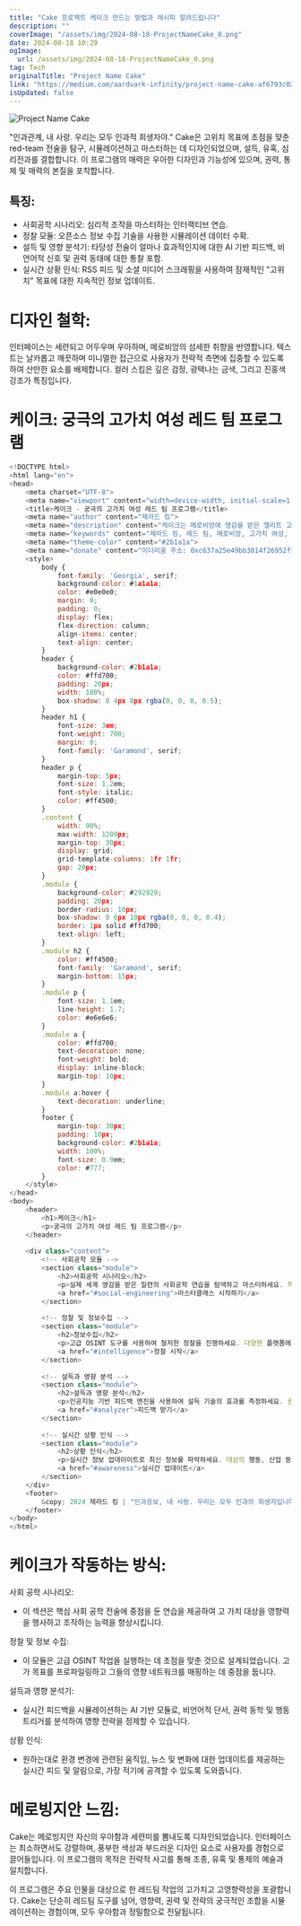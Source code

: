 ```yaml
---
title: "Cake 프로젝트 케이크 만드는 방법과 레시피 알려드립니다"
description: ""
coverImage: "/assets/img/2024-08-18-ProjectNameCake_0.png"
date: 2024-08-18 10:29
ogImage: 
  url: /assets/img/2024-08-18-ProjectNameCake_0.png
tag: Tech
originalTitle: "Project Name Cake"
link: "https://medium.com/aardvark-infinity/project-name-cake-af6793c026f3"
isUpdated: false
---
```




![Project Name Cake](/assets/img/2024-08-18-ProjectNameCake_0.png)

"인과관계, 내 사랑. 우리는 모두 인과적 희생자야."
Cake은 고위치 목표에 초점을 맞춘 red-team 전술을 탐구, 시뮬레이션하고 마스터하는 데 디자인되었으며, 설득, 유혹, 심리전과를 결합합니다. 이 프로그램의 매력은 우아한 디자인과 기능성에 있으며, 권력, 통제 및 매력의 본질을 포착합니다.

## 특징:

- 사회공학 시나리오: 심리적 조작을 마스터하는 인터랙티브 연습.
- 정찰 모듈: 오픈소스 정보 수집 기술을 사용한 시뮬레이션 데이터 수확.
- 설득 및 영향 분석기: 타당성 전술이 얼마나 효과적인지에 대한 AI 기반 피드백, 비언어적 신호 및 권력 동태에 대한 통찰 포함.
- 실시간 상황 인식: RSS 피드 및 소셜 미디어 스크래핑을 사용하여 잠재적인 "고위치" 목표에 대한 지속적인 정보 업데이트.


<div class="content-ad"></div>

# 디자인 철학:

인터페이스는 세련되고 어두우며 우아하며, 메로비앙의 섬세한 취향을 반영합니다. 텍스트는 날카롭고 깨끗하며 미니멀한 접근으로 사용자가 전략적 측면에 집중할 수 있도록 하여 산만한 요소를 배제합니다. 컬러 스킴은 깊은 검정, 광택나는 금색, 그리고 진홍색 강조가 특징입니다.

# 케이크: 궁극의 고가치 여성 레드 팀 프로그램

```js
<!DOCTYPE html>
<html lang="en">
<head>
    <meta charset="UTF-8">
    <meta name="viewport" content="width=device-width, initial-scale=1.0">
    <title>케이크 - 궁극의 고가치 여성 레드 팀 프로그램</title>
    <meta name="author" content="제라드 킹">
    <meta name="description" content="케이크는 메로비앙에 영감을 받은 엘리트 고가치 여성 레드 팀 프로그램입니다. 세련미와 권력, 조종과 전략을 융합합니다.">
    <meta name="keywords" content="제라드 킹, 레드 팀, 메로비앙, 고가치 여성, 사회 공학, 케이크, 심리 전쟁, 설득">
    <meta name="theme-color" content="#2b1a1a">
    <meta name="donate" content="이더리움 주소: 0xc637a25e49bb3814f26952fbe81ff18cf81aa1da">
    <style>
        body {
            font-family: 'Georgia', serif;
            background-color: #1a1a1a;
            color: #e0e0e0;
            margin: 0;
            padding: 0;
            display: flex;
            flex-direction: column;
            align-items: center;
            text-align: center;
        }
        header {
            background-color: #2b1a1a;
            color: #ffd700;
            padding: 20px;
            width: 100%;
            box-shadow: 0 4px 8px rgba(0, 0, 0, 0.5);
        }
        header h1 {
            font-size: 3em;
            font-weight: 700;
            margin: 0;
            font-family: 'Garamond', serif;
        }
        header p {
            margin-top: 5px;
            font-size: 1.2em;
            font-style: italic;
            color: #ff4500;
        }
        .content {
            width: 90%;
            max-width: 1200px;
            margin-top: 30px;
            display: grid;
            grid-template-columns: 1fr 1fr;
            gap: 20px;
        }
        .module {
            background-color: #292929;
            padding: 20px;
            border-radius: 10px;
            box-shadow: 0 6px 10px rgba(0, 0, 0, 0.4);
            border: 1px solid #ffd700;
            text-align: left;
        }
        .module h2 {
            color: #ff4500;
            font-family: 'Garamond', serif;
            margin-bottom: 15px;
        }
        .module p {
            font-size: 1.1em;
            line-height: 1.7;
            color: #e6e6e6;
        }
        .module a {
            color: #ffd700;
            text-decoration: none;
            font-weight: bold;
            display: inline-block;
            margin-top: 10px;
        }
        .module a:hover {
            text-decoration: underline;
        }
        footer {
            margin-top: 30px;
            padding: 10px;
            background-color: #2b1a1a;
            width: 100%;
            font-size: 0.9em;
            color: #777;
        }
    </style>
</head>
<body>
    <header>
        <h1>케이크</h1>
        <p>궁극의 고가치 여성 레드 팀 프로그램</p>
    </header>
    
    <div class="content">
        <!-- 사회공학 모듈 -->
        <section class="module">
            <h2>사회공학 시나리오</h2>
            <p>실제 세계 영감을 받은 일련의 사회공학 연습을 탐색하고 마스터하세요. 핵심 심리적 트리거를 식별하고 영향력을 행사하며 원하는 결과를 달성하기 위해 대화를 제어하는 방법을 배웁니다. 각 시나리오는 고가치 대상을 정밀하게 조작하는 능력을 향상시키기 위해 설계되었습니다.</p>
            <a href="#social-engineering">마스터클래스 시작하기</a>
        </section>
        
        <!-- 정찰 및 정보수집 -->
        <section class="module">
            <h2>정보수집</h2>
            <p>고급 OSINT 도구를 사용하여 철저한 정찰을 진행하세요. 다양한 플랫폼에서 고가치 개인을 추적하고 실행 가능한 정보를 수집하고 그들의 영향력 네트워크를 그려냅니다. 통합 데이터 마이닝 도구로 항상 대상 앞섭니다.</p>
            <a href="#intelligence">정찰 시작</a>
        </section>
        
        <!-- 설득과 영향 분석 -->
        <section class="module">
            <h2>설득과 영향 분석</h2>
            <p>인공지능 기반 피드백 엔진을 사용하여 설득 기술의 효과를 측정하세요. 권력 동태를 분석하고 비언어 커뮤니케이션의 뉘앙스를 파악하며 다른 사람에게 영향을 극대화하는 방법에 대한 실시간 통찰력을 얻으세요.</p>
            <a href="#analyzer">피드백 받기</a>
        </section>
        
        <!-- 실시간 상황 인식 -->
        <section class="module">
            <h2>상황 인식</h2>
            <p>실시간 정보 업데이이트로 최신 정보를 파악하세요. 대상의 행동, 산업 동향 및 신규 기회 변화에 대해 지속적으로 업데이트되는 피드로 목표를 시간적으로 조정하기에 이상적입니다.</p>
            <a href="#awareness">실시간 업데이트</a>
        </section>
    </div>
    <footer>
        &copy; 2024 제라드 킹 | "인과응보, 내 사랑. 우리는 모두 인과의 희생자입니다."
    </footer>
</body>
</html>
```

<div class="content-ad"></div>

# 케이크가 작동하는 방식:

사회 공학 시나리오:

- 이 섹션은 핵심 사회 공학 전술에 중점을 둔 연습을 제공하여 고 가치 대상을 영향력을 행사하고 조작하는 능력을 향상시킵니다.

정찰 및 정보 수집:

<div class="content-ad"></div>

- 이 모듈은 고급 OSINT 작업을 실행하는 데 초점을 맞춘 것으로 설계되었습니다. 고가 목표를 프로파일링하고 그들의 영향 네트워크를 매핑하는 데 중점을 둡니다.

설득과 영향 분석기:

- 실시간 피드백을 시뮬레이션하는 AI 기반 모듈로, 비언어적 단서, 권력 동학 및 행동 트리거를 분석하여 영향 전략을 정제할 수 있습니다.

상황 인식:

<div class="content-ad"></div>

- 원하는대로 환경 변경에 관련된 움직임, 뉴스 및 변화에 대한 업데이트를 제공하는 실시간 피드 및 알림으로, 가장 적기에 공격할 수 있도록 도와줍니다.

# 메로빙지안 느낌:
Cake는 메로빙지안 자신의 우아함과 세련미를 뽐내도록 디자인되었습니다. 인터페이스는 최소하면서도 강렬하며, 풍부한 색상과 부드러운 디자인 요소로 사용자를 경험으로 끌어들입니다. 이 프로그램의 목적은 전략적 사고를 통해 조종, 유혹 및 통제의 예술과 일치합니다.

이 프로그램은 주요 인물을 대상으로 한 레드팀 작업의 고가치고 고영향력성을 포괄합니다. Cake는 단순히 레드팀 도구를 넘어, 영향력, 권력 및 전략의 궁극적인 조합을 시뮬레이션하는 경험이며, 모두 우아함과 정밀함으로 전달됩니다.